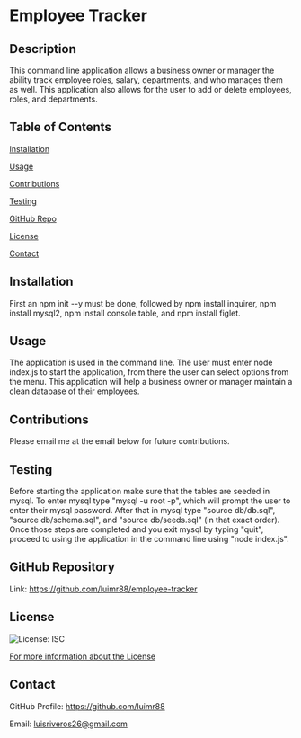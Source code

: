 # Employee Tracker
  ## Description
  This command line application allows a business owner or manager the ability track employee roles, salary, departments, and who manages them as well. This application also allows for the user to add or delete employees, roles, and departments.

  ## Table of Contents
  [Installation](#installation)

  [Usage](#usage)

  [Contributions](#contributions)

  [Testing](#testing)

  [GitHub Repo](#github-repository)

  [License](#license)

  [Contact](#contact)

  ## Installation
  First an npm init --y must be done, followed by npm install inquirer, npm install mysql2, npm install console.table, and npm install figlet.

  ## Usage
  The application is used in the command line. The user must enter node index.js to start the application, from there the user can select options from the menu. This application will help a business owner or manager maintain a clean database of their employees.

  ## Contributions
  Please email me at the email below for future contributions.

  ## Testing
  Before starting the application make sure that the tables are seeded in mysql. To enter mysql type "mysql -u root -p", which will prompt the user to enter their mysql password. After that in mysql type "source db/db.sql", "source db/schema.sql", and "source db/seeds.sql" (in that exact order). Once those steps are completed and you exit mysql by typing "quit", proceed to using the application in the command line using "node index.js".

  

  ## GitHub Repository
  Link: https://github.com/luimr88/employee-tracker

  ## License
  ![License: ISC](https://img.shields.io/badge/License-ISC-success)

  [For more information about the License](https://opensource.org/licenses/ISC)

  ## Contact
  GitHub Profile: https://github.com/luimr88

  Email: luisriveros26@gmail.com